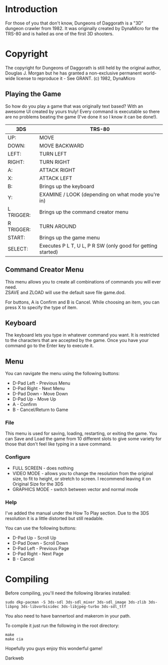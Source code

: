 # Introduction

For those of you that don't know, Dungeons of Daggorath is a "3D" dungeon 
crawler from 1982. It was originally created by DynaMicro for the TRS-80
and is hailed as one of the first 3D shooters.

# Copyright

The copyright for Dungeons of Daggorath is still held by the original author, Douglas J. Morgan 
but he has granted a non-exclusive permanent world-wide license to reproduce it - See GRANT.
(c) 1982, DynaMicro

## Playing the Game

So how do you play a game that was originally text based? With an awesome UI created 
by yours truly! Every command is executable so there are no problems
beating the game (I've done it so I know it can be done!).

3DS	|	TRS-80
------------ | -------------
UP: 	|	MOVE
DOWN: |		MOVE BACKWARD
LEFT:	|	TURN LEFT
RIGHT:|		TURN RIGHT
A:		|	ATTACK RIGHT
X:		|	ATTACK LEFT
B:		|	Brings up the keyboard
Y:		|	EXAMINE / LOOK (depending on what mode you're in)
L TRIGGER:	|Brings up the command creator menu
R TRIGGER:	|TURN AROUND
START:	|	Brings up the game menu
SELECT:	|	Executes P L T, U L, P R SW (only good for getting started)

## Command Creator Menu
This menu allows you to create all combinations of commands you will ever need.  
ZSAVE and ZLOAD will use the default save file game.dod.

For buttons, A is Confirm and B is Cancel. While choosing an item, you can
press X to specify the type of item.

## Keyboard
The keyboard lets you type in whatever command you want. It is restricted to the characters that are
accepted by the game. Once you have your command go to the Enter key to execute it.

## Menu
You can navigate the menu using the following buttons:
* D-Pad Left - Previous Menu
* D-Pad Right - Next Menu
* D-Pad Down - Move Down
* D-Pad Up - Move Up
* A - Confirm
* B - Cancel/Return to Game

### File
This menu is used for saving, loading, restarting, or exiting the game.
You can Save and Load the game from 10 different slots to give some variety for those 
that don't feel like typing in a save command.

### Configure
* FULL SCREEN - does nothing
* VIDEO MODE - allows you to change the resolution from the original size, to fit to height, 
or stretch to screen. I recommend leaving it on Original Size for the 3DS
* GRAPHICS MODE - switch between vector and normal mode

### Help
I've added the manual under the How To Play section. Due to the 3DS resolution it is a little distorted
but still readable. 

You can use the following buttons:
* D-Pad Up - Scroll Up
* D-Pad Down - Scroll Down
* D-Pad Left - Previous Page
* D-Pad Right - Next Page
* B - Cancel

# Compiling
Before compiling, you'll need the following libraries installed:
```
sudo dkp-pacman -S 3ds-sdl 3ds-sdl_mixer 3ds-sdl_image 3ds-zlib 3ds-libpng 3ds-libvorbisidec 3ds-libjpeg-turbo 3ds-sdl_ttf
```

You also need to have bannertool and makerom in your path.

To compile it just run the following in the root directory:
```
make
make cia
```

Hopefully you guys enjoy this wonderful game!

Darkweb
